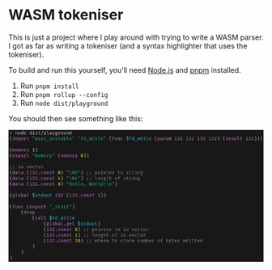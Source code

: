 # WASM tokeniser
This is just a project where I play around with trying to write a WASM parser.
I got as far as writing a tokeniser (and a syntax highlighter that uses the tokeniser).

To build and run this yourself, you'll need [Node.js](https://nodejs.org/en) and [pnpm](https://pnpm.io/) installed.

1. Run `pnpm install`
2. Run `pnpm rollup --config`
3. Run `node dist/playground`

You should then see something like this:

![Demo of running `node dist/playground`](node-dist-playground-demo.webp)
